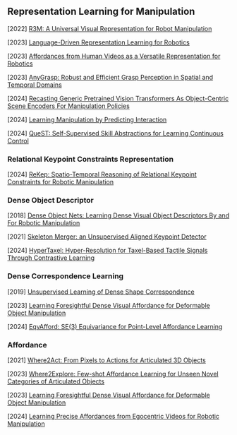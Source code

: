 ## Representation Learning for Manipulation

[2022] [R3M: A Universal Visual Representation for Robot Manipulation](https://arxiv.org/abs/2203.12601)

[2023] [Language-Driven Representation Learning for Robotics](https://arxiv.org/abs/2302.12766)

[2023] [Affordances from Human Videos as a Versatile Representation for Robotics](https://arxiv.org/abs/2304.08488)

[2023] [AnyGrasp: Robust and Efficient Grasp Perception in Spatial and Temporal Domains](https://arxiv.org/abs/2212.08333)

[2024] [Recasting Generic Pretrained Vision Transformers As Object-Centric Scene Encoders For Manipulation Policies](https://arxiv.org/abs/2405.15916)

[2024] [Learning Manipulation by Predicting Interaction](https://arxiv.org/abs/2406.00439)

[2024] [QueST: Self-Supervised Skill Abstractions for Learning Continuous Control](https://arxiv.org/abs/2407.15840)



### Relational Keypoint Constraints Representation

[2024] [ReKep: Spatio-Temporal Reasoning of Relational Keypoint Constraints for Robotic Manipulation](https://rekep-robot.github.io/)



### Dense Object Descriptor

[2018] [Dense Object Nets: Learning Dense Visual Object Descriptors By and For Robotic Manipulation](https://arxiv.org/abs/1806.08756)

[2021] [Skeleton Merger: an Unsupervised Aligned Keypoint Detector](https://arxiv.org/abs/2103.10814)

[2024] [HyperTaxel: Hyper-Resolution for Taxel-Based Tactile Signals Through Contrastive Learning](https://arxiv.org/abs/2408.08312)



### Dense Correspondence Learning

[2019] [Unsupervised Learning of Dense Shape Correspondence](https://openaccess.thecvf.com/content_CVPR_2019/papers/Halimi_Unsupervised_Learning_of_Dense_Shape_Correspondence_CVPR_2019_paper.pdf)

[2023] [Learning Foresightful Dense Visual Affordance for Deformable Object Manipulation](https://arxiv.org/abs/2303.11057)

[2024] [EqvAfford: SE(3) Equivariance for Point-Level Affordance Learning](https://arxiv.org/abs/2408.01953)



### Affordance

[2021] [Where2Act: From Pixels to Actions for Articulated 3D Objects](https://arxiv.org/abs/2101.02692)

[2023] [Where2Explore: Few-shot Affordance Learning for Unseen Novel Categories of Articulated Objects](https://arxiv.org/abs/2309.07473)

[2023] [Learning Foresightful Dense Visual Affordance for Deformable Object Manipulation](https://arxiv.org/abs/2303.11057)

[2024] [Learning Precise Affordances from Egocentric Videos for Robotic Manipulation](https://arxiv.org/abs/2408.10123)
